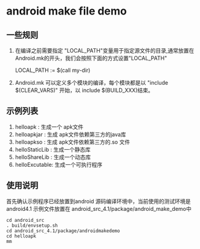 # android make file demo #

## 一些规则 ##

1. 在编译之前需要指定 "LOCAL_PATH"变量用于指定源文件的目录,通常放置在Android.mk的开头，我们会按照下面的方式设置"LOCAL_PATH" 

	LOCAL_PATH := $(call my-dir)

2. Android.mk 可以定义多个模块的编译，每个模块都是以 "include $(CLEAR_VARS)" 开始，以
include $(BUILD_XXX)结束。

## 示例列表 ##
1. helloapk : 生成一个 apk文件
2. helloapkjar : 生成 apk文件依赖第三方的java库
3. helloapkso : 生成 apk文件依赖第三方的.so 文件 
4. helloStaticLib : 生成一个静态库
5. helloShareLib : 生成一个动态库
6. helloExcutable: 生成一个可执行程序

## 使用说明 ##

首先确认示例程序已经放置到android 源码编译环境中，当前使用的测试环境是 android4.1 示例文件放置在 android_src_4.1/package/android_make_demo中
	
	cd android_src
	. build/envsetup.sh
	cd android_src_4.1/package/androidmakedemo
	cd helloapk
	mm 

	
